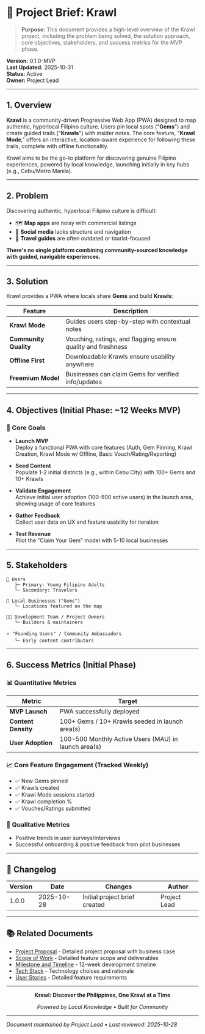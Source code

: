 # 🎯 Project Brief: Krawl

> **Purpose:** This document provides a high-level overview of the Krawl project, including the problem being solved, the solution approach, core objectives, stakeholders, and success metrics for the MVP phase.

**Version:** 0.1.0-MVP  
**Last Updated:** 2025-10-31  
**Status:** Active  
**Owner:** Project Lead

---

## 1. Overview

**Krawl** is a community-driven Progressive Web App (PWA) designed to map authentic, hyperlocal Filipino culture. Users pin local spots ("**Gems**") and create guided trails ("**Krawls**") with insider notes. The core feature, "**Krawl Mode**," offers an interactive, location-aware experience for following these trails, complete with offline functionality.

Krawl aims to be the go-to platform for discovering genuine Filipino experiences, powered by local knowledge, launching initially in key hubs (e.g., Cebu/Metro Manila).

---

## 2. Problem

Discovering authentic, hyperlocal Filipino culture is difficult:

- 🗺️ **Map apps** are noisy with commercial listings
- 📱 **Social media** lacks structure and navigation
- 📖 **Travel guides** are often outdated or tourist-focused

**There's no single platform combining community-sourced knowledge with guided, navigable experiences.**

---

## 3. Solution

Krawl provides a PWA where locals share **Gems** and build **Krawls**:

| Feature | Description |
|---------|-------------|
| **Krawl Mode** | Guides users step-by-step with contextual notes |
| **Community Quality** | Vouching, ratings, and flagging ensure quality and freshness |
| **Offline First** | Downloadable Krawls ensure usability anywhere |
| **Freemium Model** | Businesses can claim Gems for verified info/updates |

---

## 4. Objectives (Initial Phase: ~12 Weeks MVP)

### 🎯 Core Goals

- **Launch MVP**  
  Deploy a functional PWA with core features (Auth, Gem Pinning, Krawl Creation, Krawl Mode w/ Offline, Basic Vouch/Rating/Reporting)

- **Seed Content**  
  Populate 1-2 initial districts (e.g., within Cebu City) with 100+ Gems and 10+ Krawls

- **Validate Engagement**  
  Achieve initial user adoption (100-500 active users) in the launch area, showing usage of core features

- **Gather Feedback**  
  Collect user data on UX and feature usability for iteration

- **Test Revenue**  
  Pilot the "Claim Your Gem" model with 5-10 local businesses

---

## 5. Stakeholders
```
👥 Users
   ├─ Primary: Young Filipino Adults
   └─ Secondary: Travelers

🏪 Local Businesses ("Gems")
   └─ Locations featured on the map

👨‍💻 Development Team / Project Owners
   └─ Builders & maintainers

⭐ "Founding Users" / Community Ambassadors
   └─ Early content contributors
```

---

## 6. Success Metrics (Initial Phase)

### 📊 Quantitative Metrics

| Metric | Target |
|--------|--------|
| **MVP Launch** | PWA successfully deployed |
| **Content Density** | 100+ Gems / 10+ Krawls seeded in launch area(s) |
| **User Adoption** | 100-500 Monthly Active Users (MAU) in launch area(s) |

### 📈 Core Feature Engagement (Tracked Weekly)

- ✅ New Gems pinned
- ✅ Krawls created
- ✅ Krawl Mode sessions started
- ✅ Krawl completion %
- ✅ Vouches/Ratings submitted

### 💬 Qualitative Metrics

- Positive trends in user surveys/interviews
- Successful onboarding & positive feedback from pilot businesses

---

## 📝 Changelog

| Version | Date | Changes | Author |
|---------|------|---------|--------|
| 1.0.0 | 2025-10-28 | Initial project brief created | Project Lead |

---

## 📚 Related Documents

- [Project Proposal](./project-proposal.md) - Detailed project proposal with business case
- [Scope of Work](./scope-of-work.md) - Detailed feature scope and deliverables
- [Milestone and Timeline](./milestone-and-timeline.md) - 12-week development timeline
- [Tech Stack](./tech-stack.md) - Technology choices and rationale
- [User Stories](./user-story.md) - Detailed feature requirements

---

<div align="center">

**Krawl: Discover the Philippines, One Krawl at a Time**

*Powered by Local Knowledge • Built for Community*

</div>

---

*Document maintained by Project Lead • Last reviewed: 2025-10-28*